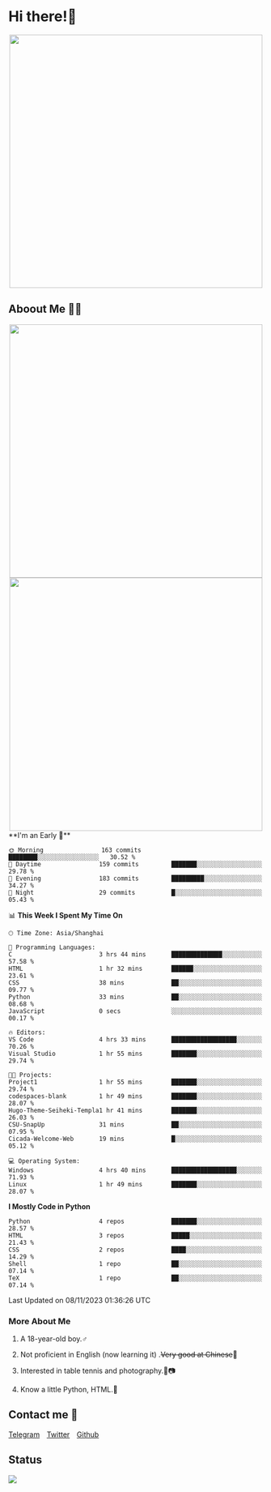 # Hi there!🎉

<div align=center><img src="https://count.getloli.com/get/@Cicada000?theme=moebooru" width=500px></div>

## Aboout Me 👀💦

<div align=center>
<img src="https://github-readme-stats.vercel.app/api?username=Cicada000&show_icons=true&theme=tokyonight" width=500px>
<br>
<img src="https://github-readme-stats.vercel.app/api/top-langs/?username=Cicada000&show_icons=true&theme=tokyonight&layout=compact" width=500px>
</div>
<!--START_SECTION:waka-->
**I'm an Early 🐤** 

```text
🌞 Morning                163 commits         ████████░░░░░░░░░░░░░░░░░   30.52 % 
🌆 Daytime                159 commits         ███████░░░░░░░░░░░░░░░░░░   29.78 % 
🌃 Evening                183 commits         █████████░░░░░░░░░░░░░░░░   34.27 % 
🌙 Night                  29 commits          █░░░░░░░░░░░░░░░░░░░░░░░░   05.43 % 
```


📊 **This Week I Spent My Time On** 

```text
🕑︎ Time Zone: Asia/Shanghai

💬 Programming Languages: 
C                        3 hrs 44 mins       ██████████████░░░░░░░░░░░   57.58 % 
HTML                     1 hr 32 mins        ██████░░░░░░░░░░░░░░░░░░░   23.61 % 
CSS                      38 mins             ██░░░░░░░░░░░░░░░░░░░░░░░   09.77 % 
Python                   33 mins             ██░░░░░░░░░░░░░░░░░░░░░░░   08.68 % 
JavaScript               0 secs              ░░░░░░░░░░░░░░░░░░░░░░░░░   00.17 % 

🔥 Editors: 
VS Code                  4 hrs 33 mins       ██████████████████░░░░░░░   70.26 % 
Visual Studio            1 hr 55 mins        ███████░░░░░░░░░░░░░░░░░░   29.74 % 

🐱‍💻 Projects: 
Project1                 1 hr 55 mins        ███████░░░░░░░░░░░░░░░░░░   29.74 % 
codespaces-blank         1 hr 49 mins        ███████░░░░░░░░░░░░░░░░░░   28.07 % 
Hugo-Theme-Seiheki-Templa1 hr 41 mins        ███████░░░░░░░░░░░░░░░░░░   26.03 % 
CSU-SnapUp               31 mins             ██░░░░░░░░░░░░░░░░░░░░░░░   07.95 % 
Cicada-Welcome-Web       19 mins             █░░░░░░░░░░░░░░░░░░░░░░░░   05.12 % 

💻 Operating System: 
Windows                  4 hrs 40 mins       ██████████████████░░░░░░░   71.93 % 
Linux                    1 hr 49 mins        ███████░░░░░░░░░░░░░░░░░░   28.07 % 
```

**I Mostly Code in Python** 

```text
Python                   4 repos             ███████░░░░░░░░░░░░░░░░░░   28.57 % 
HTML                     3 repos             █████░░░░░░░░░░░░░░░░░░░░   21.43 % 
CSS                      2 repos             ████░░░░░░░░░░░░░░░░░░░░░   14.29 % 
Shell                    1 repo              ██░░░░░░░░░░░░░░░░░░░░░░░   07.14 % 
TeX                      1 repo              ██░░░░░░░░░░░░░░░░░░░░░░░   07.14 % 
```




 Last Updated on 08/11/2023 01:36:26 UTC
<!--END_SECTION:waka-->

### More About Me

1. A 18-year-old boy.♂

2. Not proficient in English (now learning it) .~~Very good at Chinese~~🤣

3. Interested in table tennis and photography.🏓📷

4. Know a little Python, HTML.🐍


## Contact me 💬

[Telegram](https://t.me/CicadaLYW)&emsp;[Twitter](https://twitter.com/Cicada0001)&emsp;[Github](https://github.com/Cicada000)

## Status
<img src="https://weather-icon.journeyad.repl.co/@hangzhou?v=1" align="left">







